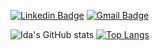 [![Linkedin Badge](https://img.shields.io/badge/-idaolson-blue?style=flat-square&logo=Linkedin&logoColor=white&link=https://www.linkedin.com/in/idaolson/)](https://www.linkedin.com/in/idaolson/)
[![Gmail Badge](https://img.shields.io/badge/-idaolson@gmail.com-c14438?style=flat-square&logo=Gmail&logoColor=white&link=mailto:idaolson@gmail.com)](mailto:idaolson@gmail.com)
<!--
**idaolson/idaolson** is a ✨ _special_ ✨ repository because its `README.md` (this file) appears on your GitHub profile.

Here are some ideas to get you started:

- 🔭 I’m currently working on ...
- 🌱 I’m currently learning ...
- 👯 I’m looking to collaborate on ...
- 🤔 I’m looking for help with ...
- 💬 Ask me about ...
- 📫 How to reach me: ...
- 😄 Pronouns: ...
- ⚡ Fun fact: ...
-->

![Ida's GitHub stats](https://github-readme-stats.vercel.app/api?username=idaolson&show_icons=true&theme=nightowl)
[![Top Langs](https://github-readme-stats.vercel.app/api/top-langs/?username=idaolson&layout=compact&theme=nightowl)](https://github.com/idaolson/github-readme-stats)

